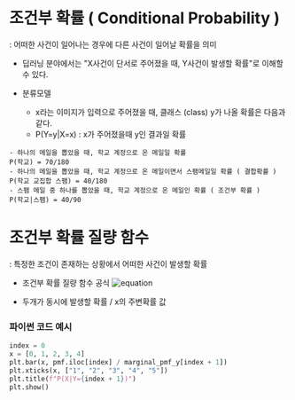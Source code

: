 # 조건부 확률 ( Conditional Probability )
: 어떠한 사건이 일어나는 경우에 다른 사건이 일어날 확률을 의미
- 딥러닝 분야에서는 "X사건이 단서로 주어졌을 때, Y사건이 발생할 확률"로 이해할 수 있다.

- 분류모델
	- x라는 이미지가 입력으로 주어졌을 때, 클래스 (class) y가 나올 확률은 다음과 같다.
	- P(Y=y|X=x) : x가 주어졌을때 y인 결과일 확률

```
- 하나의 메일을 뽑았을 때, 학교 계정으로 온 메일일 확률
P(학교) = 70/180
- 하나의 메일을 뽑았을 때, 학교 계정으로 온 메일이면서 스팸메일일 확률 ( 결합확률 )
P(학교 교집합 스팸) = 40/180
- 스팸 메일 중 하나를 뽑았을 때, 학교 계정으로 온 메일인 확률 ( 조건부 확률 )
P(학교|스팸) = 40/90
```

# 조건부 확률 질량 함수
: 특정한 조건이 존재하는 상황에서 어떠한 사건이 발생할 확률

- 조건부 확률 질량 함수 공식
![equation](https://latex.codecogs.com/svg.image?\huge&space;P_{Y|X}(y|x)=\frac{P_{XY}(x,y)}{P_{X}(x)})

- 두개가 동시에 발생할 확률 / x의 주변확률 값

### 파이썬 코드 예시

```python
index = 0
x = [0, 1, 2, 3, 4]
plt.bar(x, pmf.iloc[index] / marginal_pmf_y[index + 1])
plt.xticks(x, ["1", "2", "3", "4", "5"])
plt.title(f"P(X|Y={index + 1})")
plt.show()
```
